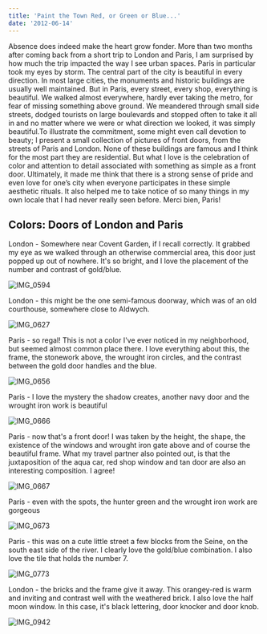 ```yaml
---
title: 'Paint the Town Red, or Green or Blue...'
date: '2012-06-14'
---
```


Absence does indeed make the heart grow fonder. More than two months after coming back from a short trip to London and Paris, I am surprised by how much the trip impacted the way I see urban spaces. Paris in particular took my eyes by storm. The central part of the city is beautiful in every direction. In most large cities, the monuments and historic buildings are usually well maintained. But in Paris, every street, every shop, everything is beautiful. We walked almost everywhere, hardly ever taking the metro, for fear of missing something above ground. We meandered through small side streets, dodged tourists on large boulevards and stopped often to take it all in and no matter where we were or what direction we looked, it was simply beautiful.To illustrate the commitment, some might even call devotion to beauty; I present a small collection of pictures of front doors, from the streets of Paris and London. None of these buildings are famous and I think for the most part they are residential. But what I love is the celebration of color and attention to detail associated with something as simple as a front door. Ultimately, it made me think that there is a strong sense of pride and even love for one’s city when everyone participates in these simple aesthetic rituals. It also helped me to take notice of so many things in my own locale that I had never really seen before. Merci bien, Paris!

## Colors: Doors of London and Paris

London - Somewhere near Covent Garden, if I recall correctly. It grabbed my eye as we walked through an otherwise commercial area, this door just popped up out of nowhere. It's so bright, and I love the placement of the number and contrast of gold/blue.

![IMG_0594](https://uploads-ssl.webflow.com/5dbd14435ad64f288d7d3f35/5dbe298035e153db1e19ddf7_7302118300_36b6afd0d1.jpeg)

London - this might be the one semi-famous doorway, which was of an old courthouse, somewhere close to Aldwych.

![IMG_0627](https://uploads-ssl.webflow.com/5dbd14435ad64f288d7d3f35/5dbe2980c2ce787e8f57f44f_7302118970_8c1ff3b969.jpeg)

Paris - so regal! This is not a color I've ever noticed in my neighborhood, but seemed almost common place there. I love everything about this, the frame, the stonework above, the wrought iron circles, and the contrast between the gold door handles and the blue.

![IMG_0656](https://uploads-ssl.webflow.com/5dbd14435ad64f288d7d3f35/5dbe298035e15382fe19ddf8_7302119698_fe3f873758_z.jpeg)

Paris - I love the mystery the shadow creates, another navy door and the wrought iron work is beautiful

![IMG_0666](https://uploads-ssl.webflow.com/5dbd14435ad64f288d7d3f35/5dbe2980c2ce7847b457f44e_7302120556_6be221ca96.jpeg)

Paris - now that's a front door! I was taken by the height, the shape, the existence of the windows and wrought iron gate above and of course the beautiful frame. What my travel partner also pointed out, is that the juxtaposition of the aqua car, red shop window and tan door are also an interesting composition. I agree!

![IMG_0667](https://uploads-ssl.webflow.com/5dbd14435ad64f288d7d3f35/5dbe298015cb7ffceda27faf_7302121400_5be05209ef.jpeg)

Paris - even with the spots, the hunter green and the wrought iron work are gorgeous

![IMG_0673](https://uploads-ssl.webflow.com/5dbd14435ad64f288d7d3f35/5dbe298035e1538c3f19ddf9_7302122100_8238988af5.jpeg)

Paris - this was on a cute little street a few blocks from the Seine, on the south east side of the river. I clearly love the gold/blue combination. I also love the tile that holds the number 7.

![IMG_0773](https://uploads-ssl.webflow.com/5dbd14435ad64f288d7d3f35/5dbe2980c2ce7854b957f458_7302122926_881219404c.jpeg)

London - the bricks and the frame give it away. This orangey-red is warm and inviting and contrast well with the weathered brick. I also love the half moon window. In this case, it's black lettering, door knocker and door knob.

![IMG_0942](https://uploads-ssl.webflow.com/5dbd14435ad64f288d7d3f35/5dbe298004f8b266be739c78_7302123564_279e5a870e.jpeg)